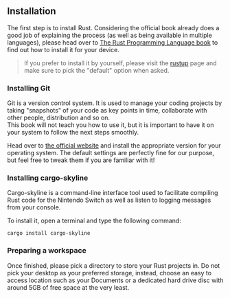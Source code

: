 ## Installation

The first step is to install Rust. Considering the official book already does a good job of explaining the process (as well as being available in multiple languages), please head over to [The Rust Programming Language book](https://doc.rust-lang.org/book/ch01-01-installation.html) to find out how to install it for your device.

> If you prefer to install it by yourself, please visit the [rustup](https://rustup.rs/) page and make sure to pick the "default" option when asked.

### Installing Git

Git is a version control system. It is used to manage your coding projects by taking "snapshots" of your code as key points in time, collaborate with other people, distribution and so on.  
This book will not teach you how to use it, but it is important to have it on your system to follow the next steps smoothly.

Head over to [the official website](https://git-scm.com/downloads) and install the appropriate version for your operating system. The default settings are perfectly fine for our purpose, but feel free to tweak them if you are familiar with it!

### Installing cargo-skyline

Cargo-skyline is a command-line interface tool used to facilitate compiling Rust code for the Nintendo Switch as well as listen to logging messages from your console.

To install it, open a terminal and type the following command:
```console
cargo install cargo-skyline
```

### Preparing a workspace

Once finished, please pick a directory to store your Rust projects in. Do not pick your desktop as your preferred storage, instead, choose an easy to access location such as your Documents or a dedicated hard drive disc with around 5GB of free space at the very least.